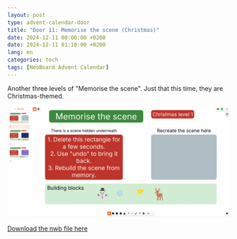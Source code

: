 ```yaml
---
layout: post
type: advent-calendar-door
title: "Door 11: Memorise the scene (Christmas)"
date: 2024-12-11 00:00:00 +0200
date: 2024-12-11 01:10:00 +0200
lang: en
categories: tech
tags: [NeoBoard Advent Calendar]
---
```


Another three levels of "Memorise the scene". Just that this time, they are Christmas-themed.

![](./preview.png)

[Download the nwb file here](./memorise-the-scene-christmas.nwb)
